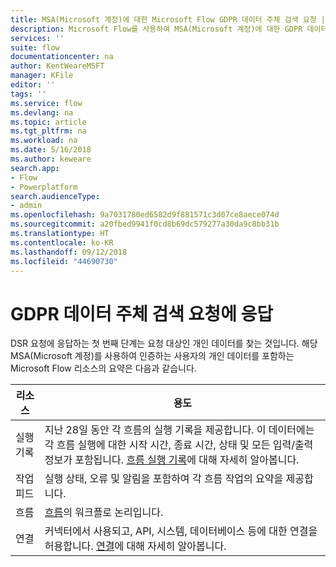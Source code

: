 ```yaml
---
title: MSA(Microsoft 계정)에 대한 Microsoft Flow GDPR 데이터 주체 검색 요청 | Microsoft Docs
description: Microsoft Flow를 사용하여 MSA(Microsoft 계정)에 대한 GDPR 데이터 주체 검색 요청에 응답하는 방법을 알아봅니다.
services: ''
suite: flow
documentationcenter: na
author: KentWeareMSFT
manager: KFile
editor: ''
tags: ''
ms.service: flow
ms.devlang: na
ms.topic: article
ms.tgt_pltfrm: na
ms.workload: na
ms.date: 5/16/2018
ms.author: keweare
search.app:
- Flow
- Powerplatform
search.audienceType:
- admin
ms.openlocfilehash: 9a7031780ed6582d9f881571c3d07ce8aece074d
ms.sourcegitcommit: a20fbed9941f0cd8b69dc579277a30da9c8bb31b
ms.translationtype: HT
ms.contentlocale: ko-KR
ms.lasthandoff: 09/12/2018
ms.locfileid: "44690730"
---
```

# <a name="respond-to-gdpr-data-subject-discovery-requests"></a>GDPR 데이터 주체 검색 요청에 응답 

DSR 요청에 응답하는 첫 번째 단계는 요청 대상인 개인 데이터를 찾는 것입니다.
해당 MSA(Microsoft 계정)를 사용하여 인증하는 사용자의 개인 데이터를 포함하는 Microsoft Flow 리소스의 요약은 다음과 같습니다.

|리소스|용도|
|-----|-----|
|실행 기록|지난 28일 동안 각 흐름의 실행 기록을 제공합니다. 이 데이터에는 각 흐름 실행에 대한 시작 시간, 종료 시간, 상태 및 모든 입력/출력 정보가 포함됩니다. [흐름 실행 기록](https://flow.microsoft.com/blog/download-history-recurrence/)에 대해 자세히 알아봅니다.|
|작업 피드| 실행 상태, 오류 및 알림을 포함하여 각 흐름 작업의 요약을 제공합니다.|
|흐름|[흐름](https://docs.microsoft.com/flow/get-started-logic-flow)의 워크플로 논리입니다.|
|연결|커넥터에서 사용되고, API, 시스템, 데이터베이스 등에 대한 연결을 허용합니다. [연결](add-manage-connections.md)에 대해 자세히 알아봅니다.|

